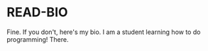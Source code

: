 # READ-BIO
Fine. If you don't, here's my bio.
I am a student learning how to do programming!
There.

